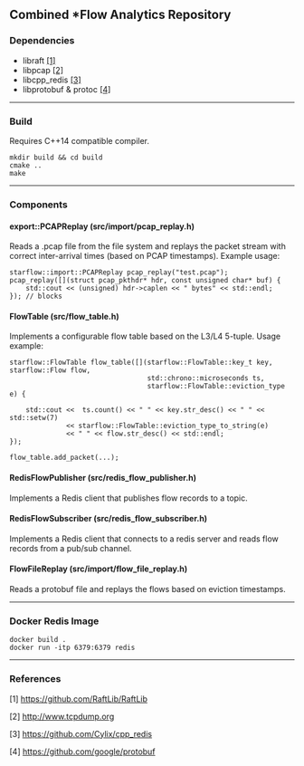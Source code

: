 
## Combined *Flow Analytics Repository

### Dependencies

* libraft [[1]](https://github.com/RaftLib/RaftLib)
* libpcap [[2]](http://www.tcpdump.org)
* libcpp_redis [[3]](https://github.com/Cylix/cpp_redis)
* libprotobuf & protoc [[4]](https://github.com/google/protobuf)

---
### Build

Requires C++14 compatible compiler.

    mkdir build && cd build
    cmake ..
    make

---
### Components

#### export::PCAPReplay (src/import/pcap_replay.h)

Reads a .pcap file from the file system and replays the packet stream with correct inter-arrival 
times (based on PCAP timestamps). Example usage:

	starflow::import::PCAPReplay pcap_replay("test.pcap");
	pcap_replay([](struct pcap_pkthdr* hdr, const unsigned char* buf) {
		std::cout << (unsigned) hdr->caplen << " bytes" << std::endl;
	}); // blocks

#### FlowTable (src/flow_table.h)

Implements a configurable flow table based on the L3/L4 5-tuple. Usage example:

	starflow::FlowTable flow_table([](starflow::FlowTable::key_t key, starflow::Flow flow,
									  std::chrono::microseconds ts,
									  starflow::FlowTable::eviction_type e) {

		std::cout <<  ts.count() << " " << key.str_desc() << " " << std::setw(7)
				  << starflow::FlowTable::eviction_type_to_string(e)
				  << " " << flow.str_desc() << std::endl;
	});
	
	flow_table.add_packet(...);
	
	
#### RedisFlowPublisher (src/redis_flow_publisher.h)

Implements a Redis client that publishes flow records to a topic.

#### RedisFlowSubscriber (src/redis_flow_subscriber.h)

Implements a Redis client that connects to a redis server and reads flow records from a pub/sub channel.

#### FlowFileReplay (src/import/flow_file_replay.h)

Reads a protobuf file and replays the flows based on eviction timestamps.

---
### Docker Redis Image
        
    docker build .
    docker run -itp 6379:6379 redis

---
### References

[1] https://github.com/RaftLib/RaftLib

[2] http://www.tcpdump.org

[3] https://github.com/Cylix/cpp_redis

[4] https://github.com/google/protobuf

